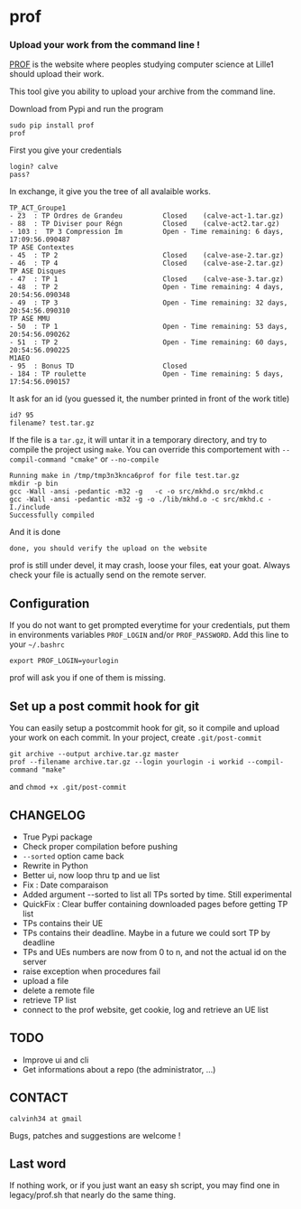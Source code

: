 prof
====

### Upload your work from the command line !

[PROF] is the website where peoples studying computer science at Lille1 should upload their work.

This tool give you ability to upload your archive from the command line.

Download from Pypi and run the program

    sudo pip install prof
    prof


First you give your credentials

    login? calve
    pass?


In exchange, it give you the tree of all avalaible works.

    TP_ACT_Groupe1
    - 23  : TP Ordres de Grandeu          Closed    (calve-act-1.tar.gz)
    - 88  : TP Diviser pour Régn          Closed    (calve-act2.tar.gz)
    - 103 :  TP 3 Compression Im          Open - Time remaining: 6 days, 17:09:56.090487
    TP ASE Contextes
    - 45  : TP 2                          Closed    (calve-ase-2.tar.gz)
    - 46  : TP 4                          Closed    (calve-ase-2.tar.gz)
    TP ASE Disques
    - 47  : TP 1                          Closed    (calve-ase-3.tar.gz)
    - 48  : TP 2                          Open - Time remaining: 4 days, 20:54:56.090348
    - 49  : TP 3                          Open - Time remaining: 32 days, 20:54:56.090310
    TP ASE MMU
    - 50  : TP 1                          Open - Time remaining: 53 days, 20:54:56.090262
    - 51  : TP 2                          Open - Time remaining: 60 days, 20:54:56.090225
    M1AEO
    - 95  : Bonus TD                      Closed
    - 184 : TP roulette                   Open - Time remaining: 5 days, 17:54:56.090157


It ask for an id (you guessed it, the number printed in front of the work title)

    id? 95
    filename? test.tar.gz

If the file is a ``tar.gz``, it will untar it in a temporary directory, and try to compile the project using ``make``. You can override this comportement with ``--compil-command "cmake"`` or ``--no-compile``

    Running make in /tmp/tmp3n3knca6prof for file test.tar.gz
    mkdir -p bin
    gcc -Wall -ansi -pedantic -m32 -g   -c -o src/mkhd.o src/mkhd.c
    gcc -Wall -ansi -pedantic -m32 -g -o ./lib/mkhd.o -c src/mkhd.c -I./include
    Successfully compiled

And it is done

    done, you should verify the upload on the website

prof is still under devel, it may crash, loose your files, eat your goat.
Always check your file is actually send on the remote server.

[PROF]: https://prof.fil.univ-lille1.fr


## Configuration

If you do not want to get prompted everytime for your credentials, put them in environments variables ``PROF_LOGIN`` and/or ``PROF_PASSWORD``.
Add this line to your ``~/.bashrc``

    export PROF_LOGIN=yourlogin

prof will ask you if one of them is missing.

## Set up a post commit hook for git

You can easily setup a postcommit hook for git, so it compile and upload your work on each commit.
In your project, create ``.git/post-commit``

    git archive --output archive.tar.gz master
    prof --filename archive.tar.gz --login yourlogin -i workid --compil-command "make"

and ``chmod +x .git/post-commit``

## CHANGELOG

 - True Pypi package
 - Check proper compilation before pushing
 - ``--sorted`` option came back
 - Rewrite in Python
 - Better ui, now loop thru tp and ue list
 - Fix : Date comparaison
 - Added argument --sorted to list all TPs sorted by time. Still experimental
 - QuickFix : Clear buffer containing downloaded pages before getting TP list
 - TPs contains their UE
 - TPs contains their deadline. Maybe in a future we could sort TP by deadline
 - TPs and UEs numbers are now from 0 to n, and not the actual id on the server
 - raise exception when procedures fail
 - upload a file
 - delete a remote file
 - retrieve TP list
 - connect to the prof website, get cookie, log and retrieve an UE list

## TODO

  - Improve ui and cli
  - Get informations about a repo (the administrator, ...)

## CONTACT

    calvinh34 at gmail

Bugs, patches and suggestions are welcome !

## Last word

If nothing work, or if you just want an easy sh script, you may find one in legacy/prof.sh that nearly do the same thing.
